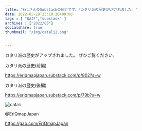 ```yaml
---
title: "EriさんのSubstackの紹介です。「カタリ派の歴史がUPされました」"
date: 2022-05-29T23:10:20+09:00
tags : [ "QAJF","substack" ]
archives : ["2022/05"]
socialshare: true
thumbnail: "/img/catali2.png"


---
```


カタリ派の歴史がアップされました。
ぜひご覧ください。

カタリ派の歴史(前編)

https://eriqmapjapan.substack.com/p/802?s=w

カタリ派の歴史(後編)

https://eriqmapjapan.substack.com/p/79b?s=w


![catali](../catali2.png)


@EriQmapJapan

https://gab.com/EriQmapJapan




<!--
{{< rawhtml >}}

<iframe width="100%" height="360" scrolling="no" frameborder="0" style="border: none;" src="https://mediable.jp/videos/watch/05c625a7-6367-4aba-b199-3a5a9263486c?ownVideoPlayType=premium"></iframe>

{{< /rawhtml >}}
-->
